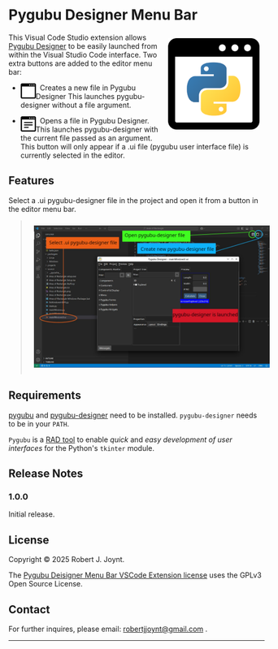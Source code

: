 # Pygubu Designer Menu Bar

<img align="right" src="./images/pygubu-designer-menu-bar-logo.png" alt="Pygubu Designer Menu Bar" style="width:180px; padding: 10px" />This Visual Code Studio extension allows [Pygubu Designer](https://github.com/alejandroautalan/pygubu-designer) to be easily launched from within the Visual Studio Code interface. Two extra buttons are added to the editor menu bar:

- <img src="./images/new-file-light.png" style="float:left; width:30px" />&nbsp;&nbsp;Creates a new file in Pygubu Designer This launches pygubu-designer without a file argument.

  

- <img src="./images/open-file-light.png" style="float:left; width:30px" />&nbsp;&nbsp;Opens a file in Pygubu Designer. This launches pygubu-designer with the current file passed as an argument. This button will only appear if a .ui file (pygubu user interface file) is currently selected in the editor.

## Features

Select a .ui pygubu-designer file in the project and open it from a button in the editor menu bar.

> <img src="./images/screenshot-features.jpg" style="align:left; padding:10px;" />

## Requirements

[pygubu](https://github.com/alejandroautalan/pygubu) and [pygubu-designer](https://github.com/alejandroautalan/pygubu-designer) need to be installed. `pygubu-designer` needs to be in your `PATH`.

`Pygubu` is a [RAD tool](https://en.wikipedia.org/wiki/Rapid_application_development) to enable *quick* and *easy development of user interfaces* for the Python's `tkinter` module.

## Release Notes

### 1.0.0

Initial release.

## License

Copyright &copy; 2025 Robert J. Joynt.

The <a href="https://github.com/Jalopy-Tech/Pygubu-Designer-Menu-Bar-VSCode-Extension/blob/master/LICENSE.md">Pygubu Deisigner Menu Bar VSCode Extension license</a> uses the GPLv3 Open Source License.

## Contact

For further inquires, please email: robertjjoynt@gmail.com .



---

